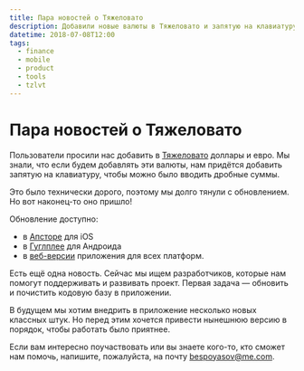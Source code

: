```yaml
---
title: Пара новостей о Тяжеловато
description: Добавили новые валюты в Тяжеловато и запятую на клавиатуру. Ищем разработчиков, которые могут нам помочь с поддержкой.
datetime: 2018-07-08T12:00
tags:
  - finance
  - mobile
  - product
  - tools
  - tzlvt
---
```


# Пара новостей о Тяжеловато

Пользователи просили нас добавить в [Тяжеловато](/projects/tzlvt) доллары и евро. Мы знали, что если будем добавлять эти валюты, нам придётся добавить запятую на клавиатуру, чтобы можно было вводить дробные суммы.

Это было технически дорого, поэтому мы долго тянули с обновлением. Но вот наконец-то оно пришло!

Обновление доступно:

- в [Апсторе](https://itunes.apple.com/us/app/tzlvt/id1093713971?ls=1&mt=8) для iOS
- в [Гуглплее](https://play.google.com/store/apps/details?id=ru.bespoyasov.tzlvt) для Андроида
- в [веб-версии](https://fuckgrechka.ru/tzlvt/) приложения для всех платформ.

Есть ещё одна новость. Сейчас мы ищем разработчиков, которые нам помогут поддерживать и развивать проект. Первая задача — обновить и почистить кодовую базу в приложении.

В будущем мы хотим внедрить в приложение несколько новых классных штук. Но перед этим хочется привести нынешнюю версию в порядок, чтобы работать было приятнее.

Если вам интересно поучаствовать или вы знаете кого-то, кто сможет нам помочь, напишите, пожалуйста, на почту bespoyasov@me.com.
